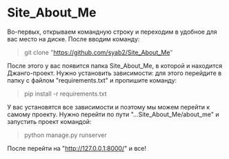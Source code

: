 # Site_About_Me
Во-первых, открываем командную строку и переходим в удобное для вас место на диске. После вводим команду:

> git clone "https://github.com/syab2/Site_About_Me"

После этого у вас появится папка Site_About_Me, в которой и находится Джанго-проект. Нужно установить зависимости: для этого перейдите в папку с файлом "requirements.txt" и пропишите команду: 

> pip install -r requirements.txt

У вас установятся все зависимости и поэтому мы можем перейти к самому проекту. Нужно перейти по пути "...Site_About_Me/about_me" и запустить проект командой: 

> python manage.py runserver

После перейти на "http://127.0.0.1:8000/" и все!
